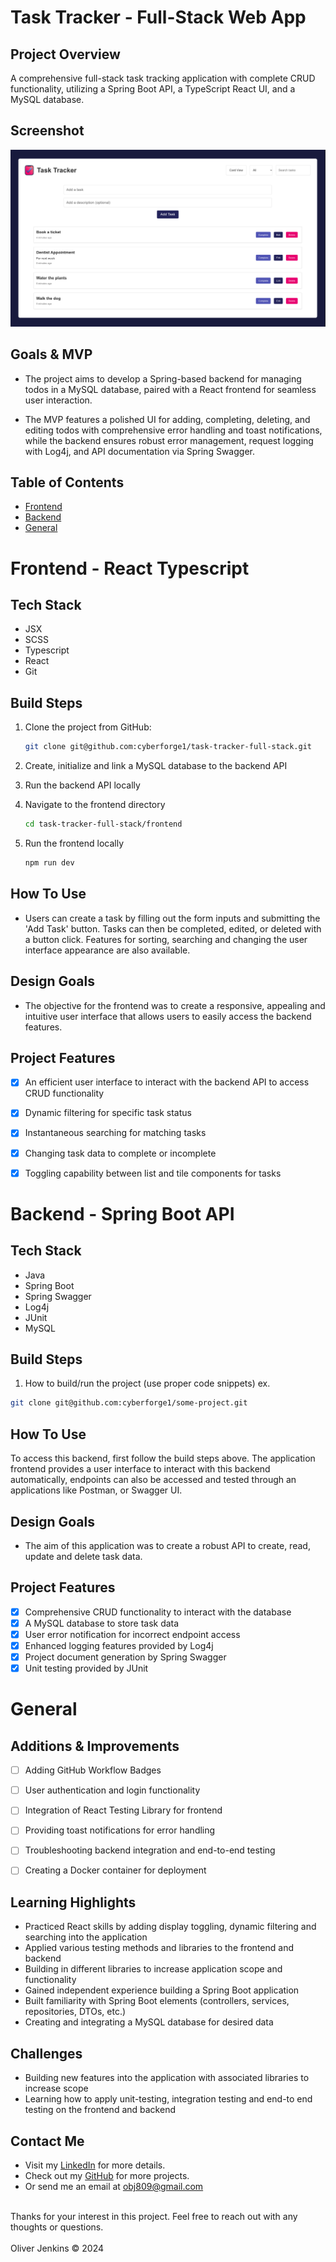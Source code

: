 # Task Tracker - Full-Stack Web App

## Project Overview
A comprehensive full-stack task tracking application with complete CRUD functionality, utilizing a Spring Boot API, a TypeScript React UI, and a MySQL database.

## Screenshot
![Project Screenshot](project-screenshot.png)

## Goals & MVP
- The project aims to develop a Spring-based backend for managing todos in a MySQL database, paired with a React frontend for seamless user interaction. 

- The MVP features a polished UI for adding, completing, deleting, and editing todos with comprehensive error handling and toast notifications, while the backend ensures robust error management, request logging with Log4j, and API documentation via Spring Swagger.

## Table of Contents
- [Frontend](#Frontend)
- [Backend](#Backend)
- [General](#General)

# Frontend - React Typescript

## Tech Stack

- JSX
- SCSS
- Typescript
- React 
- Git 


## Build Steps
1. Clone the project from GitHub:
   ```bash
   git clone git@github.com:cyberforge1/task-tracker-full-stack.git

2. Create, initialize and link a MySQL database to the backend API

3. Run the backend API locally

4. Navigate to the frontend directory
   ```bash
   cd task-tracker-full-stack/frontend

5. Run the frontend locally 
   ```bash
   npm run dev

## How To Use
- Users can create a task by filling out the form inputs and submitting the 'Add Task' button. Tasks can then be completed, edited, or deleted with a button click. Features for sorting, searching and changing the user interface appearance are also available.


## Design Goals
- The objective for the frontend was to create a responsive, appealing and intuitive user interface that allows users to easily access the backend features. 


## Project Features
- [x] An efficient user interface to interact with the backend API to access CRUD functionality
- [x] Dynamic filtering for specific task status
- [x] Instantaneous searching for matching tasks 
- [x] Changing task data to complete or incomplete
- [x] Toggling capability between list and tile components for tasks



# Backend - Spring Boot API

## Tech Stack

- Java
- Spring Boot
- Spring Swagger
- Log4j
- JUnit
- MySQL


## Build Steps
1. How to build/run the project (use proper code snippets)
ex.
  ```bash
  git clone git@github.com:cyberforge1/some-project.git
```

## How To Use

To access this backend, first follow the build steps above. The application frontend provides a user interface to interact with this backend automatically, endpoints can also be accessed and tested through an applications like Postman, or Swagger UI.

## Design Goals
- The aim of this application was to create a robust API to create, read, update and delete task data. 


## Project Features
- [x] Comprehensive CRUD functionality to interact with the database
- [x] A MySQL database to store task data  
- [x] User error notification for incorrect endpoint access
- [x] Enhanced logging features provided by Log4j
- [x] Project document generation by Spring Swagger
- [x] Unit testing provided by JUnit

# General

## Additions & Improvements
- [ ] Adding GitHub Workflow Badges
- [ ] User authentication and login functionality
- [ ] Integration of React Testing Library for frontend
- [ ] Providing toast notifications for error handling
- [ ] Troubleshooting backend integration and end-to-end testing
- [ ] Creating a Docker container for deployment


## Learning Highlights
- Practiced React skills by adding display toggling, dynamic filtering and searching into the application
- Applied various testing methods and libraries to the frontend and backend
- Building in different libraries to increase application scope and functionality 
- Gained independent experience building a Spring Boot application
- Built familiarity with Spring Boot elements (controllers, services, repositories, DTOs, etc.)
- Creating and integrating a MySQL database for desired data

## Challenges
- Building new features into the application with associated libraries to increase scope
- Learning how to apply unit-testing, integration testing and end-to end testing on the frontend and backend


## Contact Me
- Visit my [LinkedIn](https://www.linkedin.com/in/obj809/) for more details.
- Check out my [GitHub](https://github.com/cyberforge1) for more projects.
- Or send me an email at obj809@gmail.com
<br />
Thanks for your interest in this project. Feel free to reach out with any thoughts or questions.
<br />
<br />
Oliver Jenkins © 2024
